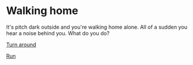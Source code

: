 # Walking home
It's pitch dark outside and you're walking home alone. 
All of a sudden you hear a noise behind you. What do you do?

[Turn around](investigate/investigate.md)

[Run](trip/trip.md)
